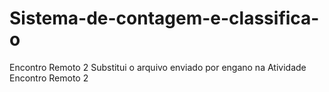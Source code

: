 # Sistema-de-contagem-e-classifica-o
Encontro Remoto 2
Substitui o arquivo enviado por engano na Atividade Encontro Remoto 2
